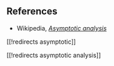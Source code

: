 

## References

* Wikipedia, _[Asymptotic analysis](http://en.wikipedia.org/wiki/Asymptotic_analysis)_

[[!redirects asymptotic]]

[[!redirects asymptotic analysis]]

